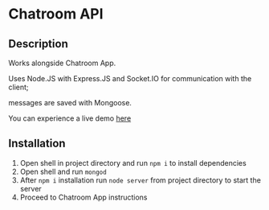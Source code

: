 
# Chatroom API

## Description
Works alongside Chatroom App.

Uses Node.JS with Express.JS and Socket.IO for communication with the client;

messages are saved with Mongoose.

You can experience a live demo [here](https://chatroom.thisisyoav.com)

## Installation
1. Open shell in project directory and run `npm i` to install dependencies
2. Open shell and run `mongod`
3. After `npm i` installation run `node server` from project directory to start the server
4. Proceed to Chatroom App instructions
